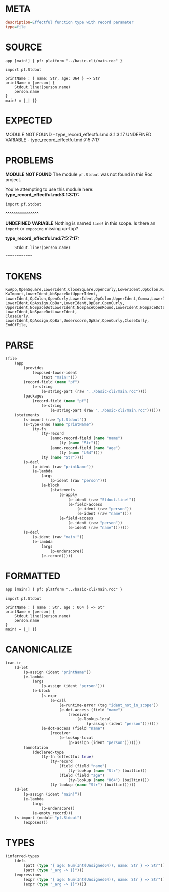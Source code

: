 # META
~~~ini
description=Effectful function type with record parameter
type=file
~~~
# SOURCE
~~~roc
app [main!] { pf: platform "../basic-cli/main.roc" }

import pf.Stdout

printName : { name: Str, age: U64 } => Str
printName = |person| {
    Stdout.line!(person.name)
    person.name
}
main! = |_| {}
~~~
# EXPECTED
MODULE NOT FOUND - type_record_effectful.md:3:1:3:17
UNDEFINED VARIABLE - type_record_effectful.md:7:5:7:17
# PROBLEMS
**MODULE NOT FOUND**
The module `pf.Stdout` was not found in this Roc project.

You're attempting to use this module here:
**type_record_effectful.md:3:1:3:17:**
```roc
import pf.Stdout
```
^^^^^^^^^^^^^^^^


**UNDEFINED VARIABLE**
Nothing is named `line!` in this scope.
Is there an `import` or `exposing` missing up-top?

**type_record_effectful.md:7:5:7:17:**
```roc
    Stdout.line!(person.name)
```
    ^^^^^^^^^^^^


# TOKENS
~~~zig
KwApp,OpenSquare,LowerIdent,CloseSquare,OpenCurly,LowerIdent,OpColon,KwPlatform,StringStart,StringPart,StringEnd,CloseCurly,
KwImport,LowerIdent,NoSpaceDotUpperIdent,
LowerIdent,OpColon,OpenCurly,LowerIdent,OpColon,UpperIdent,Comma,LowerIdent,OpColon,UpperIdent,CloseCurly,OpFatArrow,UpperIdent,
LowerIdent,OpAssign,OpBar,LowerIdent,OpBar,OpenCurly,
UpperIdent,NoSpaceDotLowerIdent,NoSpaceOpenRound,LowerIdent,NoSpaceDotLowerIdent,CloseRound,
LowerIdent,NoSpaceDotLowerIdent,
CloseCurly,
LowerIdent,OpAssign,OpBar,Underscore,OpBar,OpenCurly,CloseCurly,
EndOfFile,
~~~
# PARSE
~~~clojure
(file
	(app
		(provides
			(exposed-lower-ident
				(text "main!")))
		(record-field (name "pf")
			(e-string
				(e-string-part (raw "../basic-cli/main.roc"))))
		(packages
			(record-field (name "pf")
				(e-string
					(e-string-part (raw "../basic-cli/main.roc"))))))
	(statements
		(s-import (raw "pf.Stdout"))
		(s-type-anno (name "printName")
			(ty-fn
				(ty-record
					(anno-record-field (name "name")
						(ty (name "Str")))
					(anno-record-field (name "age")
						(ty (name "U64"))))
				(ty (name "Str"))))
		(s-decl
			(p-ident (raw "printName"))
			(e-lambda
				(args
					(p-ident (raw "person")))
				(e-block
					(statements
						(e-apply
							(e-ident (raw "Stdout.line!"))
							(e-field-access
								(e-ident (raw "person"))
								(e-ident (raw "name"))))
						(e-field-access
							(e-ident (raw "person"))
							(e-ident (raw "name")))))))
		(s-decl
			(p-ident (raw "main!"))
			(e-lambda
				(args
					(p-underscore))
				(e-record)))))
~~~
# FORMATTED
~~~roc
app [main!] { pf: platform "../basic-cli/main.roc" }

import pf.Stdout

printName : { name : Str, age : U64 } => Str
printName = |person| {
	Stdout.line!(person.name)
	person.name
}
main! = |_| {}
~~~
# CANONICALIZE
~~~clojure
(can-ir
	(d-let
		(p-assign (ident "printName"))
		(e-lambda
			(args
				(p-assign (ident "person")))
			(e-block
				(s-expr
					(e-call
						(e-runtime-error (tag "ident_not_in_scope"))
						(e-dot-access (field "name")
							(receiver
								(e-lookup-local
									(p-assign (ident "person")))))))
				(e-dot-access (field "name")
					(receiver
						(e-lookup-local
							(p-assign (ident "person")))))))
		(annotation
			(declared-type
				(ty-fn (effectful true)
					(ty-record
						(field (field "name")
							(ty-lookup (name "Str") (builtin)))
						(field (field "age")
							(ty-lookup (name "U64") (builtin))))
					(ty-lookup (name "Str") (builtin))))))
	(d-let
		(p-assign (ident "main!"))
		(e-lambda
			(args
				(p-underscore))
			(e-empty_record)))
	(s-import (module "pf.Stdout")
		(exposes)))
~~~
# TYPES
~~~clojure
(inferred-types
	(defs
		(patt (type "{ age: Num(Int(Unsigned64)), name: Str } => Str"))
		(patt (type "_arg -> {}")))
	(expressions
		(expr (type "{ age: Num(Int(Unsigned64)), name: Str } => Str"))
		(expr (type "_arg -> {}"))))
~~~
